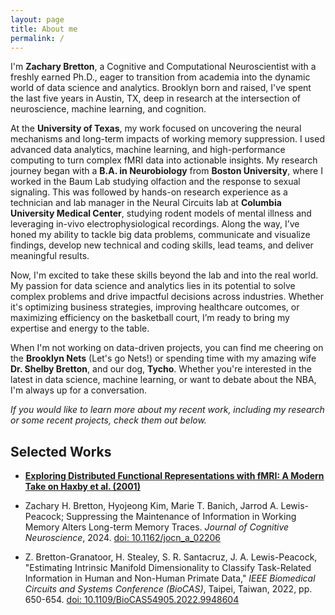 ```yaml
---
layout: page
title: About me
permalink: /
---
```


I'm **Zachary Bretton**, a Cognitive and Computational Neuroscientist with a freshly earned Ph.D., eager to transition from academia into the dynamic world of data science and analytics. Brooklyn born and raised, I've spent the last five years in Austin, TX, deep in research at the intersection of neuroscience, machine learning, and cognition.

At the **University of Texas**, my work focused on uncovering the neural mechanisms and long-term impacts of working memory suppression. I used advanced data analytics, machine learning, and high-performance computing to turn complex fMRI data into actionable insights. My research journey began with a **B.A. in Neurobiology** from **Boston University**, where I worked in the Baum Lab studying olfaction and the response to sexual signaling. This was followed by hands-on research experience as a technician and lab manager in the Neural Circuits lab at **Columbia University Medical Center**, studying rodent models of mental illness and leveraging in-vivo electrophysiological recordings. Along the way, I’ve honed my ability to tackle big data problems, communicate and visualize findings, develop new technical and coding skills, lead teams, and deliver meaningful results.

Now, I'm excited to take these skills beyond the lab and into the real world. My passion for data science and analytics lies in its potential to solve complex problems and drive impactful decisions across industries. Whether it's optimizing business strategies, improving healthcare outcomes, or maximizing efficiency on the basketball court, I’m ready to bring my expertise and energy to the table.

When I'm not working on data-driven projects, you can find me cheering on the **Brooklyn Nets** (Let's go Nets!) or spending time with my amazing wife **Dr. Shelby Bretton**, and our dog, **Tycho**. Whether you're interested in the latest in data science, machine learning, or want to debate about the NBA, I'm always up for a conversation. 

*If you would like to learn more about my recent work, including my research or some recent projects, check them out below.*

## Selected Works

- **[Exploring Distributed Functional Representations with fMRI: A Modern Take on Haxby et al. (2001)](https://github.com/zacharybretton/modern_haxby2001)**

- Zachary H. Bretton, Hyojeong Kim, Marie T. Banich, Jarrod A. Lewis-Peacock; Suppressing the Maintenance of Information in Working Memory Alters Long-term Memory Traces. *Journal of Cognitive Neuroscience*, 2024. [doi: 10.1162/jocn_a_02206](https://doi.org/10.1162/jocn_a_02206)

- Z. Bretton-Granatoor, H. Stealey, S. R. Santacruz, J. A. Lewis-Peacock, "Estimating Intrinsic Manifold Dimensionality to Classify Task-Related Information in Human and Non-Human Primate Data," *IEEE Biomedical Circuits and Systems Conference (BioCAS)*, Taipei, Taiwan, 2022, pp. 650-654. [doi: 10.1109/BioCAS54905.2022.9948604](https://doi.org/10.1109/BioCAS54905.2022.9948604)